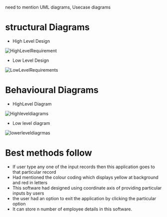 need to mention UML diagrams, Usecase diagrams 

# structural Diagrams 

  * High Level Design

![HighLevelRequirement](https://user-images.githubusercontent.com/82767035/153707160-462a0b2f-5879-4112-8fa8-692fb18d9737.PNG)

  * Low Level Design

![LowLevelRequirements](https://user-images.githubusercontent.com/82767035/152648503-3d12a987-51d8-4dd2-8faa-88763fefce14.PNG)

# Behavioural Diagrams

  * HighLevel Diagram 

  ![Highleveldiagrams](https://user-images.githubusercontent.com/82767035/152861414-676189c7-0381-4016-a4c4-0de553a15fd8.PNG)


  * Low level diagram

  ![lowerleveldiagrmas](https://user-images.githubusercontent.com/82767035/152867935-7ed111d4-cff7-4f4a-86c3-60b72db12633.PNG)

# Best methods follow 
  * If user type any one of the input records then this application goes to that particular record 
  * Had mentioned the colour coding which displays yellow at background and red in letters 
  * This software had designed using coordinate axis of providing particular inputs by users
  * the user had an option to exit the application by clicking the particular option 
  * It can store n number of employee details in this software.